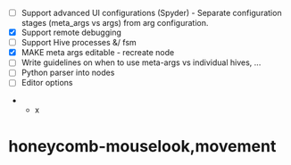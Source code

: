 - [ ] Support advanced UI configurations (Spyder) - Separate configuration stages (meta_args vs args) from arg configuration.
- [x] Support remote debugging
- [ ] Support Hive processes &/ fsm
- [x] MAKE meta args editable - recreate node
- [ ] Write guidelines on when to use meta-args vs individual hives, ...
- [ ] Python parser into nodes
- [ ] Editor options
- - x
# honeycomb-mouselook,movement
